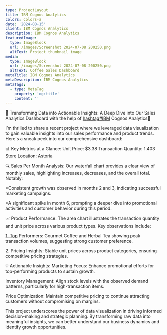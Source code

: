 ```yaml
---
type: ProjectLayout
title: IBM Cognos Analytics
colors: colors-a
date: '2024-08-15'
client: IBM Cognos Analytics
description: IBM Cognos Analytics
featuredImage:
  type: ImageBlock
  url: /images/Screenshot 2024-07-08 200250.png
  altText: Project thumbnail image
media:
  type: ImageBlock
  url: /images/Screenshot 2024-07-08 200250.png
  altText: Coffee Sales Dashboard
metaTitle: IBM Cognos Analytics
metaDescription: IBM Cognos Analytics
metaTags:
  - type: MetaTag
    property: 'og:title'
    content: ''
---
```

🚀 Transforming Data into Actionable Insights: A Deep Dive into Our Sales Analytics Dashboard with the help of [hashtag#IBM](https://www.linkedin.com/feed/hashtag/?keywords=ibm\&highlightedUpdateUrns=urn%3Ali%3Aactivity%3A7215679847849680896) Cognos Analytics🚀

I’m thrilled to share a recent project where we leveraged data visualization to gain valuable insights into our sales performance and product trends. Here's a sneak peek into our comprehensive dashboard:

📊 Key Metrics at a Glance:
Unit Price: $3.38
Transaction Quantity: 1.403
Store Location: Astoria

🔍 Sales Per Month Analysis: Our waterfall chart provides a clear view of monthly sales, highlighting increases, decreases, and the overall total. Notably:

\*Consistent growth was observed in months 2 and 3, indicating successful marketing campaigns.

\*A significant spike in month 6, prompting a deeper dive into promotional activities and customer behavior during this period.

📈 Product Performance: The area chart illustrates the transaction quantity and unit price across various product types. Key observations include:

[1. Top](http://1.top/) Performers: Gourmet Coffee and Herbal Tea showing peak transaction volumes, suggesting strong customer preference.

2\. Pricing Insights: Stable unit prices across product categories, ensuring competitive pricing strategies.

💡 Actionable Insights:
Marketing Focus: Enhance promotional efforts for top-performing products to sustain growth.

Inventory Management: Align stock levels with the observed demand patterns, particularly for high-transaction items.

Price Optimization: Maintain competitive pricing to continue attracting customers without compromising on margins.

This project underscores the power of data visualization in driving informed decision-making and strategic planning. By transforming raw data into meaningful insights, we can better understand our business dynamics and identify growth opportunities.

